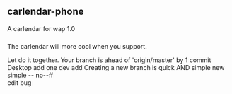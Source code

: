 ## carlendar-phone
A carlendar for wap
1.0

###
The carlendar will more cool when you support.

Let do it together.
Your branch is ahead of 'origin/master' by 1 commit
Desktop add one
dev add
Creating a new branch is quick AND simple
new simple
-- no--ff  
edit bug
